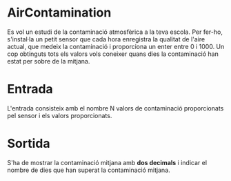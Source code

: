 # AirContamination
Es vol un estudi de la contaminació atmosfèrica a la teva escola. 
Per fer-ho, s'instal·la un petit sensor que cada hora enregistra la qualitat de l'aire actual, que medeix la contaminació i proporciona un
enter entre 0 i 1000. Un cop obtinguts tots els valors vols coneixer quans dies la contaminació han estat per sobre de la mitjana.

# Entrada
L'entrada consisteix amb el nombre N valors de contaminació proporcionats pel sensor i els valors proporcionats.

# Sortida
S'ha de mostrar la contaminació mitjana amb __dos decimals__ i indicar el nombre de dies que han superat la contaminació mitjana.
